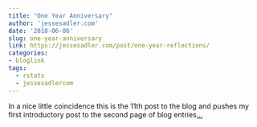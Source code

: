 ```yaml
---
title: "One Year Anniversary"
author: 'jessesadler.com'
date: '2018-06-06'
slug: one-year-anniversary
link: https://jessesadler.com/post/one-year-reflections/
categories:
- bloglink
tags:
  - rstats
  - jessesadlercom
---
```


In a nice little coincidence this is the 11th post to the blog and pushes my first introductory post to the second page of blog entries[... <i class="fas fa-external-link-alt"></i>](https://jessesadler.com/post/one-year-reflections/)

